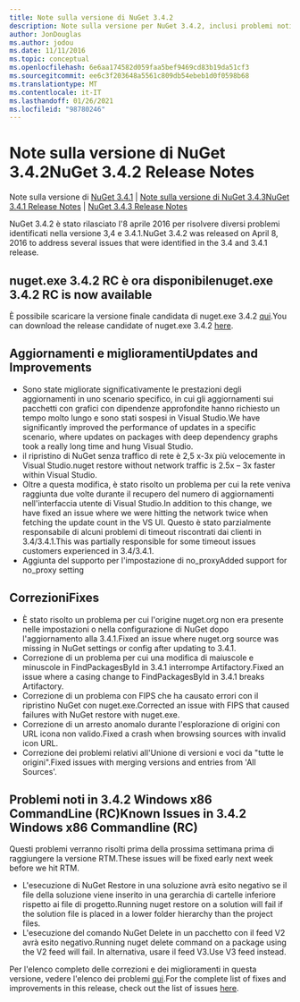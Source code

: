 ```yaml
---
title: Note sulla versione di NuGet 3.4.2
description: Note sulla versione per NuGet 3.4.2, inclusi problemi noti, correzioni di bug, funzionalità aggiunte e DCR.
author: JonDouglas
ms.author: jodou
ms.date: 11/11/2016
ms.topic: conceptual
ms.openlocfilehash: 6e6aa174582d059faa5bef9469cd83b19da51cf3
ms.sourcegitcommit: ee6c3f203648a5561c809db54ebeb1d0f0598b68
ms.translationtype: MT
ms.contentlocale: it-IT
ms.lasthandoff: 01/26/2021
ms.locfileid: "98780246"
---
```

# <a name="nuget-342-release-notes"></a><span data-ttu-id="6b6b0-103">Note sulla versione di NuGet 3.4.2</span><span class="sxs-lookup"><span data-stu-id="6b6b0-103">NuGet 3.4.2 Release Notes</span></span>

<span data-ttu-id="6b6b0-104">Note sulla versione di [NuGet 3.4.1](../release-notes/nuget-3.4.1.md)  |  [Note sulla versione di NuGet 3.4.3](../release-notes/nuget-3.4.3.md)</span><span class="sxs-lookup"><span data-stu-id="6b6b0-104">[NuGet 3.4.1 Release Notes](../release-notes/nuget-3.4.1.md) | [NuGet 3.4.3 Release Notes](../release-notes/nuget-3.4.3.md)</span></span>

<span data-ttu-id="6b6b0-105">NuGet 3.4.2 è stato rilasciato l'8 aprile 2016 per risolvere diversi problemi identificati nella versione 3,4 e 3.4.1.</span><span class="sxs-lookup"><span data-stu-id="6b6b0-105">NuGet 3.4.2 was released on April 8, 2016 to address several issues that were identified in the 3.4 and 3.4.1 release.</span></span>

## <a name="nugetexe-342-rc-is-now-available"></a><span data-ttu-id="6b6b0-106">nuget.exe 3.4.2 RC è ora disponibile</span><span class="sxs-lookup"><span data-stu-id="6b6b0-106">nuget.exe 3.4.2 RC is now available</span></span>

<span data-ttu-id="6b6b0-107">È possibile scaricare la versione finale candidata di nuget.exe 3.4.2 [qui](https://dist.nuget.org/index.html).</span><span class="sxs-lookup"><span data-stu-id="6b6b0-107">You can download the release candidate of nuget.exe 3.4.2 [here](https://dist.nuget.org/index.html).</span></span>

## <a name="updates-and-improvements"></a><span data-ttu-id="6b6b0-108">Aggiornamenti e miglioramenti</span><span class="sxs-lookup"><span data-stu-id="6b6b0-108">Updates and Improvements</span></span>

* <span data-ttu-id="6b6b0-109">Sono state migliorate significativamente le prestazioni degli aggiornamenti in uno scenario specifico, in cui gli aggiornamenti sui pacchetti con grafici con dipendenze approfondite hanno richiesto un tempo molto lungo e sono stati sospesi in Visual Studio.</span><span class="sxs-lookup"><span data-stu-id="6b6b0-109">We have significantly improved the performance of updates in a specific scenario, where updates on packages with deep dependency graphs took a really long time and hung Visual Studio.</span></span>
* <span data-ttu-id="6b6b0-110">il ripristino di NuGet senza traffico di rete è 2,5 x-3x più velocemente in Visual Studio.</span><span class="sxs-lookup"><span data-stu-id="6b6b0-110">nuget restore without network traffic is 2.5x – 3x faster within Visual Studio.</span></span>
* <span data-ttu-id="6b6b0-111">Oltre a questa modifica, è stato risolto un problema per cui la rete veniva raggiunta due volte durante il recupero del numero di aggiornamenti nell'interfaccia utente di Visual Studio.</span><span class="sxs-lookup"><span data-stu-id="6b6b0-111">In addition to this change, we have fixed an issue where we were hitting the network twice when fetching the update count in the VS UI.</span></span> <span data-ttu-id="6b6b0-112">Questo è stato parzialmente responsabile di alcuni problemi di timeout riscontrati dai clienti in 3.4/3.4.1.</span><span class="sxs-lookup"><span data-stu-id="6b6b0-112">This was partially responsible for some timeout issues customers experienced in 3.4/3.4.1.</span></span>
* <span data-ttu-id="6b6b0-113">Aggiunta del supporto per l'impostazione di no_proxy</span><span class="sxs-lookup"><span data-stu-id="6b6b0-113">Added support for no_proxy setting</span></span>

## <a name="fixes"></a><span data-ttu-id="6b6b0-114">Correzioni</span><span class="sxs-lookup"><span data-stu-id="6b6b0-114">Fixes</span></span>

* <span data-ttu-id="6b6b0-115">È stato risolto un problema per cui l'origine nuget.org non era presente nelle impostazioni o nella configurazione di NuGet dopo l'aggiornamento alla 3.4.1.</span><span class="sxs-lookup"><span data-stu-id="6b6b0-115">Fixed an issue where nuget.org source was missing in NuGet settings or config after updating to 3.4.1.</span></span>
* <span data-ttu-id="6b6b0-116">Correzione di un problema per cui una modifica di maiuscole e minuscole in FindPackagesById in 3.4.1 interrompe Artifactory.</span><span class="sxs-lookup"><span data-stu-id="6b6b0-116">Fixed an issue where a casing change to FindPackagesById in 3.4.1 breaks Artifactory.</span></span>
* <span data-ttu-id="6b6b0-117">Correzione di un problema con FIPS che ha causato errori con il ripristino NuGet con nuget.exe.</span><span class="sxs-lookup"><span data-stu-id="6b6b0-117">Corrected an issue with FIPS that caused failures with NuGet restore with nuget.exe.</span></span>
* <span data-ttu-id="6b6b0-118">Correzione di un arresto anomalo durante l'esplorazione di origini con URL icona non valido.</span><span class="sxs-lookup"><span data-stu-id="6b6b0-118">Fixed a crash when browsing sources with invalid icon URL.</span></span>
* <span data-ttu-id="6b6b0-119">Correzione dei problemi relativi all'Unione di versioni e voci da "tutte le origini".</span><span class="sxs-lookup"><span data-stu-id="6b6b0-119">Fixed issues with merging versions and entries from 'All Sources'.</span></span>

## <a name="known-issues-in-342-windows-x86-commandline-rc"></a><span data-ttu-id="6b6b0-120">Problemi noti in 3.4.2 Windows x86 CommandLine (RC)</span><span class="sxs-lookup"><span data-stu-id="6b6b0-120">Known Issues in 3.4.2 Windows x86 Commandline (RC)</span></span>

<span data-ttu-id="6b6b0-121">Questi problemi verranno risolti prima della prossima settimana prima di raggiungere la versione RTM.</span><span class="sxs-lookup"><span data-stu-id="6b6b0-121">These issues will be fixed early next week before we hit RTM.</span></span>

*  <span data-ttu-id="6b6b0-122">L'esecuzione di NuGet Restore in una soluzione avrà esito negativo se il file della soluzione viene inserito in una gerarchia di cartelle inferiore rispetto ai file di progetto.</span><span class="sxs-lookup"><span data-stu-id="6b6b0-122">Running nuget restore on a solution will fail if the solution file is placed in a lower folder hierarchy than the project files.</span></span>
*  <span data-ttu-id="6b6b0-123">L'esecuzione del comando NuGet Delete in un pacchetto con il feed V2 avrà esito negativo.</span><span class="sxs-lookup"><span data-stu-id="6b6b0-123">Running nuget delete command on a package using the V2 feed will fail.</span></span> <span data-ttu-id="6b6b0-124">In alternativa, usare il feed V3.</span><span class="sxs-lookup"><span data-stu-id="6b6b0-124">Use V3 feed instead.</span></span>


<span data-ttu-id="6b6b0-125">Per l'elenco completo delle correzioni e dei miglioramenti in questa versione, vedere l'elenco dei problemi [qui](https://github.com/NuGet/Home/issues?utf8=%E2%9C%93&q=is%3Aissue+milestone%3A3.4.2++is%3Aclosed+).</span><span class="sxs-lookup"><span data-stu-id="6b6b0-125">For the complete list of fixes and improvements in this release, check out the list of issues [here](https://github.com/NuGet/Home/issues?utf8=%E2%9C%93&q=is%3Aissue+milestone%3A3.4.2++is%3Aclosed+).</span></span>